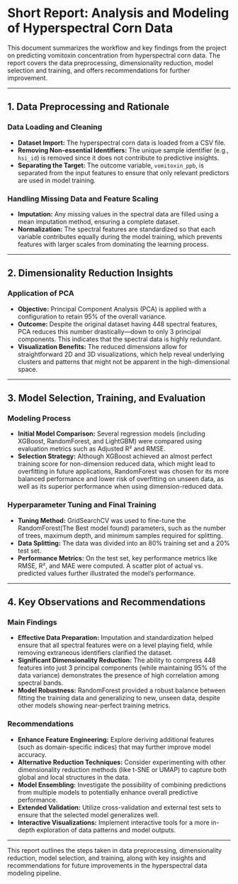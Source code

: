 # Short Report: Analysis and Modeling of Hyperspectral Corn Data

This document summarizes the workflow and key findings from the project on predicting vomitoxin concentration from hyperspectral corn data. The report covers the data preprocessing, dimensionality reduction, model selection and training, and offers recommendations for further improvement.

---

## 1. Data Preprocessing and Rationale

### Data Loading and Cleaning
- **Dataset Import:** The hyperspectral corn data is loaded from a CSV file.
- **Removing Non-essential Identifiers:** The unique sample identifier (e.g., `hsi_id`) is removed since it does not contribute to predictive insights.
- **Separating the Target:** The outcome variable, `vomitoxin_ppb`, is separated from the input features to ensure that only relevant predictors are used in model training.

### Handling Missing Data and Feature Scaling
- **Imputation:** Any missing values in the spectral data are filled using a mean imputation method, ensuring a complete dataset.
- **Normalization:** The spectral features are standardized so that each variable contributes equally during the model training, which prevents features with larger scales from dominating the learning process.

---

## 2. Dimensionality Reduction Insights

### Application of PCA
- **Objective:** Principal Component Analysis (PCA) is applied with a configuration to retain 95% of the overall variance.
- **Outcome:** Despite the original dataset having 448 spectral features, PCA reduces this number drastically—down to only 3 principal components. This indicates that the spectral data is highly redundant.
- **Visualization Benefits:** The reduced dimensions allow for straightforward 2D and 3D visualizations, which help reveal underlying clusters and patterns that might not be apparent in the high-dimensional space.

---

## 3. Model Selection, Training, and Evaluation

### Modeling Process
- **Initial Model Comparison:** Several regression models (including XGBoost, RandomForest, and LightGBM) were compared using evaluation metrics such as Adjusted R² and RMSE.
- **Selection Strategy:** Although XGBoost achieved an almost perfect training score for non-dimension reduced data, which might lead to overfitting in future applications, RandomForest was chosen for its more balanced performance and lower risk of overfitting on unseen data, as well as its superior performance when using dimension-reduced data.


### Hyperparameter Tuning and Final Training
- **Tuning Method:** GridSearchCV was used to fine-tune the RandomForest(The Best model found) parameters, such as the number of trees, maximum depth, and minimum samples required for splitting.
- **Data Splitting:** The data was divided into an 80% training set and a 20% test set.
- **Performance Metrics:** On the test set, key performance metrics like RMSE, R², and MAE were computed. A scatter plot of actual vs. predicted values further illustrated the model’s performance.

---

## 4. Key Observations and Recommendations

### Main Findings
- **Effective Data Preparation:** Imputation and standardization helped ensure that all spectral features were on a level playing field, while removing extraneous identifiers clarified the dataset.
- **Significant Dimensionality Reduction:** The ability to compress 448 features into just 3 principal components (while maintaining 95% of the data variance) demonstrates the presence of high correlation among spectral bands.
- **Model Robustness:** RandomForest provided a robust balance between fitting the training data and generalizing to new, unseen data, despite other models showing near-perfect training metrics.

### Recommendations
- **Enhance Feature Engineering:** Explore deriving additional features (such as domain-specific indices) that may further improve model accuracy.
- **Alternative Reduction Techniques:** Consider experimenting with other dimensionality reduction methods (like t-SNE or UMAP) to capture both global and local structures in the data.
- **Model Ensembling:** Investigate the possibility of combining predictions from multiple models to potentially enhance overall predictive performance.
- **Extended Validation:** Utilize cross-validation and external test sets to ensure that the selected model generalizes well.
- **Interactive Visualizations:** Implement interactive tools for a more in-depth exploration of data patterns and model outputs.

---

This report outlines the steps taken in data preprocessing, dimensionality reduction, model selection, and training, along with key insights and recommendations for future improvements in the hyperspectral data modeling pipeline.
